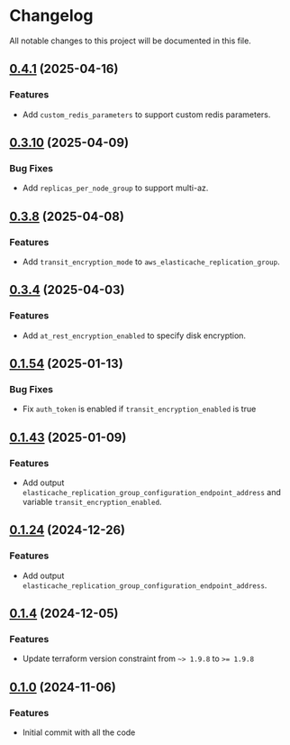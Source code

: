 # Changelog

All notable changes to this project will be documented in this file.

## [0.4.1]() (2025-04-16)

### Features

* Add `custom_redis_parameters` to support custom redis parameters.

## [0.3.10]() (2025-04-09)

### Bug Fixes

* Add `replicas_per_node_group` to support multi-az.

## [0.3.8]() (2025-04-08)

### Features

* Add `transit_encryption_mode` to `aws_elasticache_replication_group`.

## [0.3.4]() (2025-04-03)

### Features

* Add `at_rest_encryption_enabled` to specify disk encryption.

## [0.1.54]() (2025-01-13)

### Bug Fixes

* Fix `auth_token` is enabled if `transit_encryption_enabled` is true

## [0.1.43]() (2025-01-09)

### Features

* Add output `elasticache_replication_group_configuration_endpoint_address` and variable `transit_encryption_enabled`.

## [0.1.24]() (2024-12-26)

### Features

* Add output `elasticache_replication_group_configuration_endpoint_address`.

## [0.1.4]() (2024-12-05)

### Features

* Update terraform version constraint from `~> 1.9.8` to `>= 1.9.8`

## [0.1.0]() (2024-11-06)

### Features

* Initial commit with all the code

